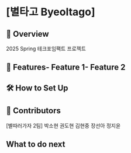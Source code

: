 # [별타고 Byeoltago]
 ## 📌 Overview
 2025 Spring 테크포임팩트 프로젝트
 ## 🚀 Features- Feature 1- Feature 2
 ## 🛠 How to Set Up
 ## 👥 Contributors
 [별따러가자 2팀]
 박소현 권도현 김현중 장선아 정지윤 
 ## What to do next 
